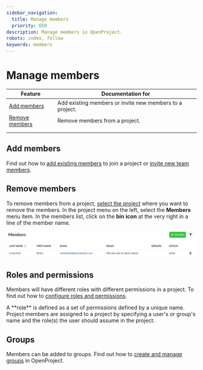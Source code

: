 ```yaml
---
sidebar_navigation:
  title: Manage members
  priority: 650
description: Manage members in OpenProject.
robots: index, follow
keywords: members
---
```


# Manage members



| Feature                           | Documentation for                                        |
| --------------------------------- | -------------------------------------------------------- |
| [Add members](#add-members)       | Add existing members or invite new members to a project. |
| [Remove members](#remove-members) | Remove members from a project.                           |
|                                   |                                                          |
|                                   |                                                          |

## Add members

Find out how to [add existing members](../../getting-started/#add-existing-members) to join a project or [invite new team members](../../getting-started/#invite-new-members).

## Remove members

To remove members from a project, [select the project](../projects/#select-a-project) where you want to remove the members. In the project menu on the left, select the **Members** menu item. In the members list, click on the **bin** **icon** at the very right in a line of the member name.

![remove-members](1566225631212.png)

## Roles and permissions

Members will have different roles with different permissions in a project. To find out how to [configure roles and permissions](../../system-admin-guide/#roles-permissions).

<div class="glossary">A **role** is defined as a set of permissions defined by a unique name. Project members are assigned to a project by specifying a user's or group's name and the role(s) the user should assume in the project.</div>

## Groups

Members can be added to groups. Find out how to [create and manage groups](../../system-admin-guide/#groups) in OpenProject.
